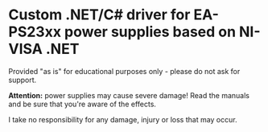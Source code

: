 # Custom .NET/C# driver for EA-PS23xx power supplies based on NI-VISA .NET
Provided "as is" for educational purposes only - please do not ask for support. 

**Attention:** power supplies may cause severe damage! 
Read the manuals and be sure that you're aware of the effects.

I take no responsibility for any damage, injury or loss that may occur.
